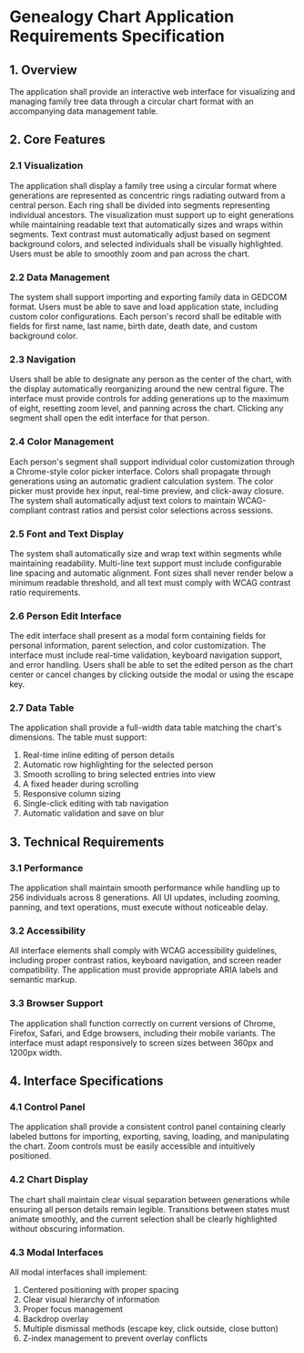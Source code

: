 # Genealogy Chart Application Requirements Specification

## 1. Overview

The application shall provide an interactive web interface for visualizing and managing family tree data through a circular chart format with an accompanying data management table.

## 2. Core Features

### 2.1 Visualization

The application shall display a family tree using a circular format where generations are represented as concentric rings radiating outward from a central person. Each ring shall be divided into segments representing individual ancestors. The visualization must support up to eight generations while maintaining readable text that automatically sizes and wraps within segments. Text contrast must automatically adjust based on segment background colors, and selected individuals shall be visually highlighted. Users must be able to smoothly zoom and pan across the chart.

### 2.2 Data Management

The system shall support importing and exporting family data in GEDCOM format. Users must be able to save and load application state, including custom color configurations. Each person's record shall be editable with fields for first name, last name, birth date, death date, and custom background color.

### 2.3 Navigation

Users shall be able to designate any person as the center of the chart, with the display automatically reorganizing around the new central figure. The interface must provide controls for adding generations up to the maximum of eight, resetting zoom level, and panning across the chart. Clicking any segment shall open the edit interface for that person.

### 2.4 Color Management

Each person's segment shall support individual color customization through a Chrome-style color picker interface. Colors shall propagate through generations using an automatic gradient calculation system. The color picker must provide hex input, real-time preview, and click-away closure. The system shall automatically adjust text colors to maintain WCAG-compliant contrast ratios and persist color selections across sessions.

### 2.5 Font and Text Display

The system shall automatically size and wrap text within segments while maintaining readability. Multi-line text support must include configurable line spacing and automatic alignment. Font sizes shall never render below a minimum readable threshold, and all text must comply with WCAG contrast ratio requirements.

### 2.6 Person Edit Interface

The edit interface shall present as a modal form containing fields for personal information, parent selection, and color customization. The interface must include real-time validation, keyboard navigation support, and error handling. Users shall be able to set the edited person as the chart center or cancel changes by clicking outside the modal or using the escape key.

### 2.7 Data Table

The application shall provide a full-width data table matching the chart's dimensions. The table must support:

1. Real-time inline editing of person details
2. Automatic row highlighting for the selected person
3. Smooth scrolling to bring selected entries into view
4. A fixed header during scrolling
5. Responsive column sizing
6. Single-click editing with tab navigation
7. Automatic validation and save on blur

## 3. Technical Requirements

### 3.1 Performance

The application shall maintain smooth performance while handling up to 256 individuals across 8 generations. All UI updates, including zooming, panning, and text operations, must execute without noticeable delay.

### 3.2 Accessibility

All interface elements shall comply with WCAG accessibility guidelines, including proper contrast ratios, keyboard navigation, and screen reader compatibility. The application must provide appropriate ARIA labels and semantic markup.

### 3.3 Browser Support

The application shall function correctly on current versions of Chrome, Firefox, Safari, and Edge browsers, including their mobile variants. The interface must adapt responsively to screen sizes between 360px and 1200px width.

## 4. Interface Specifications

### 4.1 Control Panel

The application shall provide a consistent control panel containing clearly labeled buttons for importing, exporting, saving, loading, and manipulating the chart. Zoom controls must be easily accessible and intuitively positioned.

### 4.2 Chart Display

The chart shall maintain clear visual separation between generations while ensuring all person details remain legible. Transitions between states must animate smoothly, and the current selection shall be clearly highlighted without obscuring information.

### 4.3 Modal Interfaces

All modal interfaces shall implement:

1. Centered positioning with proper spacing
2. Clear visual hierarchy of information
3. Proper focus management
4. Backdrop overlay
5. Multiple dismissal methods (escape key, click outside, close button)
6. Z-index management to prevent overlay conflicts
